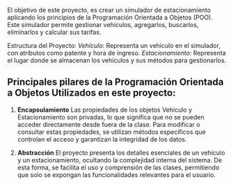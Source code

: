 
El objetivo de este proyecto, es crear un simulador de estacionamiento aplicando los principios de la Programación Orientada a Objetos (POO). 
Este simulador permite gestionar vehículos, agregarlos, buscarlos, eliminarlos y calcular sus tarifas.

Estructura del Proyecto:
*Vehículo*: Representa un vehículo en el simulador, con atributos como patente y hora de ingreso.
*Estacionamiento*: Representa el lugar donde se almacenan los vehículos y sus métodos para gestionarlos.

## Principales pilares de la Programación Orientada a Objetos Utilizados en este proyecto:
1. **Encapsulamiento**
Las propiedades de los objetos Vehículo y Estacionamiento son privadas, lo que significa que no se pueden acceder directamente desde fuera de la clase. Para modificar o consultar estas propiedades, se utilizan métodos específicos que controlan el acceso y garantizan la integridad de los datos.

2. **Abstracción**
El proyecto presenta los detalles esenciales de un vehículo y un estacionamiento, ocultando la complejidad interna del sistema. De esta forma, se facilita el uso y comprensión de las clases, permitiendo que solo se expongan las funcionalidades relevantes para el usuario.
